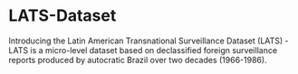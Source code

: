 # LATS-Dataset
Introducing the Latin American Transnational Surveillance Dataset (LATS) - LATS is a micro-level dataset based on declassified foreign surveillance reports produced by autocratic Brazil over two decades (1966-1986). 
